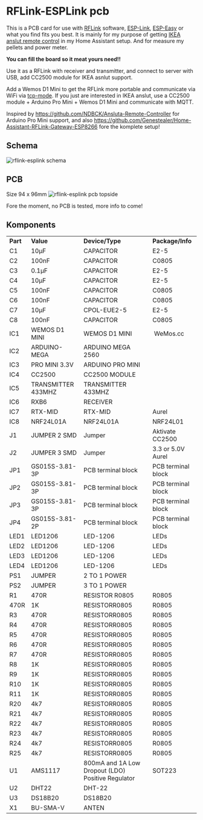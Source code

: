 RFLink-ESPLink pcb
===================

This is a PCB card for use with [RFLink](http://rflink.nl/blog2/) software, [ESP-Link](https://github.com/jeelabs/esp-link), [ESP-Easy](https://github.com/letscontrolit/ESPEasy) or what you find fits you best.
It is mainly for my purpose of getting [IKEA anslut remote control](http://www.ikea.com/se/sv/catalog/products/90300773/) in my Home Assistant setup. And for measure my pellets and power meter.

**You can fill the board so it meat yours need!!**

Use it as a RFLink with receiver and transmitter, and connect to server with USB, add CC2500 module for IKEA asnlut support.

Add a Wemos D1 Mini to get the RFLink more portable and communicate via WiFi via [tcp-mode](https://home-assistant.io/components/rflink/#tcp-mode).
If you just are interested in IKEA anslut, use a CC2500 module + Arduino Pro Mini + Wemos D1 Mini and communicate with MQTT.
 
Inspired by https://github.com/NDBCK/Ansluta-Remote-Controller for Arduino Pro Mini support, and also https://github.com/Genestealer/Home-Assistant-RFLink-Gateway-ESP8266 fore the komplete setup!

Schema
-----------
![rflink-esplink schema](https://github.com/rosangen/rflink-esplink/blob/master/PCB/img/schema-rflink-esplink.png?raw=true "Title")

PCB
------
Size 94 x 96mm
![rflink-esplink pcb topside](https://github.com/rosangen/rflink-esplink/blob/master/PCB/img/topp.jpg?raw=true "Title")

Fore the moment, no PCB is tested, more info to come!

Komponents
-----------

<table>
<tbody>
<tr>
<td><strong>Part</strong></td>
<td><strong>Value</strong></td>
<td><strong>Device/Type</strong></td>
<td><strong>Package/Info</strong></td>
</tr>
<tr>
<td>C1</td>
<td>10&micro;F</td>
<td>CAPACITOR</td>
<td>E2-5</td>
</tr>
<tr>
<td>C2</td>
<td>100nF</td>
<td>CAPACITOR</td>
<td>C0805</td>
</tr>
<tr>
<td>C3</td>
<td>0.1&micro;F</td>
<td>CAPACITOR</td>
<td>E2-5</td>
</tr>
<tr>
<td>C4</td>
<td>10&micro;F</td>
<td>CAPACITOR</td>
<td>E2-5</td>
</tr>
<tr>
<td>C5</td>
<td>100nF</td>
<td>CAPACITOR</td>
<td>C0805</td>
</tr>
<tr>
<td>C6</td>
<td>100nF</td>
<td>CAPACITOR</td>
<td>C0805</td>
</tr>
<tr>
<td>C7</td>
<td>10&micro;F</td>
<td>CPOL-EUE2-5</td>
<td>E2-5</td>
</tr>
<tr>
<td>C8</td>
<td>100nF</td>
<td>CAPACITOR</td>
<td>C0805</td>
</tr>
<tr>
<td>IC1</td>
<td>WEMOS D1 MINI</td>
<td>WEMOS D1 MINI</td>
<td>&nbsp;WeMos.cc</td>
</tr>
<tr>
<td>IC2</td>
<td>ARDUINO-MEGA</td>
<td>ARDUINO MEGA 2560</td>
</tr>
<tr>
<td>IC3</td>
<td>PRO MINI 3.3V</td>
<td>ARDUINO PRO MINI</td>
</tr>
<tr>
<td>IC4</td>
<td>CC2500</td>
<td>CC2500 MODULE</td>
</tr>
<tr>
<td>IC5</td>
<td>TRANSMITTER 433MHZ</td>
<td>TRANSMITTER 433MHZ</td>
</tr>
<tr>
<td>IC6</td>
<td>RXB6</td>
<td>RECEIVER</td>
</tr>
<tr>
<td>IC7</td>
<td>RTX-MID</td>
<td>RTX-MID</td>
<td>Aurel</td>
</tr>
<tr>
<td>IC8</td>
<td>NRF24L01A</td>
<td>NRF24L01A</td>
<td>NRF24L01</td>
</tr>
<tr>
<td>J1</td>
<td>JUMPER 2 SMD</td>
<td>Jumper</td>
<td>Aktivate CC2500</td>
</tr>
<tr>
<td>J2</td>
<td>JUMPER 3 SMD</td>
<td>Jumper</td>
<td>3.3 or 5.0V Aurel</td>
</tr>
<tr>
<td>JP1</td>
<td>GS015S-3.81-3P</td>
<td>PCB terminal block</td>
<td>PCB terminal block</td>
</tr>
<tr>
<td>JP2</td>
<td>GS015S-3.81-3P</td>
<td>PCB terminal block</td>
<td>PCB terminal block</td>
</tr>
<tr>
<td>JP3</td>
<td>GS015S-3.81-3P</td>
<td>PCB terminal block</td>
<td>PCB terminal block</td>
</tr>
<tr>
<td>JP4</td>
<td>GS015S-3.81-2P</td>
<td>PCB terminal block</td>
<td>PCB terminal block</td>
</tr>
<tr>
<td>LED1</td>
<td>LED1206</td>
<td>LED-1206</td>
<td>LEDs</td>
</tr>
<tr>
<td>LED2</td>
<td>LED1206</td>
<td>LED-1206</td>
<td>LEDs</td>
</tr>
<tr>
<td>LED3</td>
<td>LED1206</td>
<td>LED-1206</td>
<td>LEDs</td>
</tr>
<tr>
<td>LED4</td>
<td>LED1206</td>
<td>LED-1206</td>
<td>LEDs</td>
</tr>
<tr>
<td>PS1</td>
<td>JUMPER</td>
<td>2 TO 1 POWER</td>
</tr>
<tr>
<td>PS2</td>
<td>JUMPER</td>
<td>3 TO 1 POWER</td>
</tr>
<tr>
<td>R1</td>
<td>470R</td>
<td>RESISTOR R0805</td>
<td>R0805</td>
</tr>
<tr>
<td>470R</td>
<td>1K</td>
<td>RESISTORR0805</td>
<td>R0805</td>
</tr>
<tr>
<td>R3</td>
<td>470R</td>
<td>RESISTORR0805</td>
<td>R0805</td>
</tr>
<tr>
<td>R4</td>
<td>470R</td>
<td>RESISTORR0805</td>
<td>R0805</td>
</tr>
<tr>
<td>R5</td>
<td>470R</td>
<td>RESISTORR0805</td>
<td>R0805</td>
</tr>
<tr>
<td>R6</td>
<td>470R</td>
<td>RESISTORR0805</td>
<td>R0805</td>
</tr>
<tr>
<td>R7</td>
<td>470R</td>
<td>RESISTORR0805</td>
<td>R0805</td>
</tr>
<tr>
<td>R8</td>
<td>1K</td>
<td>RESISTORR0805</td>
<td>R0805</td>
</tr>
<tr>
<td>R9</td>
<td>1K</td>
<td>RESISTORR0805</td>
<td>R0805</td>
</tr>
<tr>
<td>R10</td>
<td>1K</td>
<td>RESISTORR0805</td>
<td>R0805</td>
</tr>
<tr>
<td>R11</td>
<td>1K</td>
<td>RESISTORR0805</td>
<td>R0805</td>
</tr>
<tr>
<td>R20</td>
<td>4k7</td>
<td>RESISTORR0805</td>
<td>R0805</td>
</tr>
<tr>
<td>R21</td>
<td>4k7</td>
<td>RESISTORR0805</td>
<td>R0805</td>
</tr>
<tr>
<td>R22</td>
<td>4k7</td>
<td>RESISTORR0805</td>
<td>R0805</td>
</tr>
<tr>
<td>R23</td>
<td>4k7</td>
<td>RESISTORR0805</td>
<td>R0805</td>
</tr>
<tr>
<td>R24</td>
<td>4k7</td>
<td>RESISTORR0805</td>
<td>R0805</td>
</tr>
<tr>
<td>R25</td>
<td>4k7</td>
<td>RESISTORR0805</td>
<td>R0805</td>
</tr>
<tr>
<td>U1</td>
<td>AMS1117</td>
<td>800mA and 1A Low Dropout (LDO) Positive Regulator</td>
<td>SOT223</td>
</tr>
<tr>
<td>U2</td>
<td>DHT22</td>
<td>DHT-22</td>
</tr>
<tr>
<td>U3</td>
<td>DS18B20</td>
<td>DS18B20</td>
</tr>
<tr>
<td>X1</td>
<td>BU-SMA-V</td>
<td>ANTEN</td>
</tr>
</tbody>
</table>
